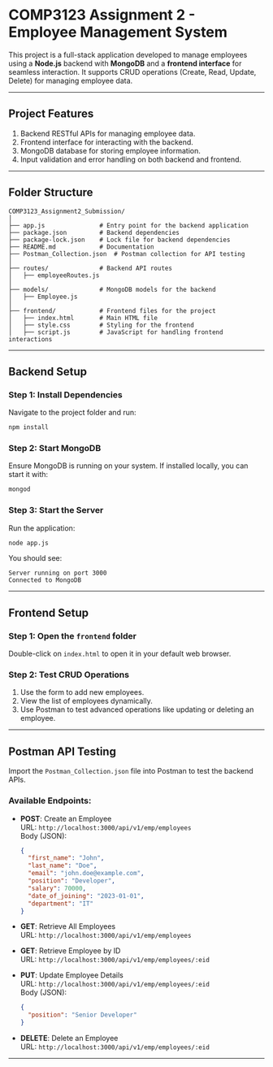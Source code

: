 # COMP3123 Assignment 2 - Employee Management System

This project is a full-stack application developed to manage employees using a **Node.js** backend with **MongoDB** and a **frontend interface** for seamless interaction. It supports CRUD operations (Create, Read, Update, Delete) for managing employee data.

---

## **Project Features**
1. Backend RESTful APIs for managing employee data.
2. Frontend interface for interacting with the backend.
3. MongoDB database for storing employee information.
4. Input validation and error handling on both backend and frontend.

---

## **Folder Structure**
```
COMP3123_Assignment2_Submission/
│
├── app.js               # Entry point for the backend application
├── package.json         # Backend dependencies
├── package-lock.json    # Lock file for backend dependencies
├── README.md            # Documentation
├── Postman_Collection.json  # Postman collection for API testing
│
├── routes/              # Backend API routes
│   ├── employeeRoutes.js
│
├── models/              # MongoDB models for the backend
│   ├── Employee.js
│
├── frontend/            # Frontend files for the project
│   ├── index.html       # Main HTML file
│   ├── style.css        # Styling for the frontend
│   ├── script.js        # JavaScript for handling frontend interactions
```

---

## **Backend Setup**
### Step 1: Install Dependencies
Navigate to the project folder and run:
```bash
npm install
```

### Step 2: Start MongoDB
Ensure MongoDB is running on your system. If installed locally, you can start it with:
```bash
mongod
```

### Step 3: Start the Server
Run the application:
```bash
node app.js
```
You should see:
```
Server running on port 3000
Connected to MongoDB
```

---

## **Frontend Setup**
### Step 1: Open the `frontend` folder
Double-click on `index.html` to open it in your default web browser.

### Step 2: Test CRUD Operations
1. Use the form to add new employees.
2. View the list of employees dynamically.
3. Use Postman to test advanced operations like updating or deleting an employee.

---

## **Postman API Testing**
Import the `Postman_Collection.json` file into Postman to test the backend APIs.

### Available Endpoints:
- **POST**: Create an Employee  
  URL: `http://localhost:3000/api/v1/emp/employees`  
  Body (JSON):
  ```json
  {
    "first_name": "John",
    "last_name": "Doe",
    "email": "john.doe@example.com",
    "position": "Developer",
    "salary": 70000,
    "date_of_joining": "2023-01-01",
    "department": "IT"
  }
  ```

- **GET**: Retrieve All Employees  
  URL: `http://localhost:3000/api/v1/emp/employees`

- **GET**: Retrieve Employee by ID  
  URL: `http://localhost:3000/api/v1/emp/employees/:eid`

- **PUT**: Update Employee Details  
  URL: `http://localhost:3000/api/v1/emp/employees/:eid`  
  Body (JSON):
  ```json
  {
    "position": "Senior Developer"
  }
  ```

- **DELETE**: Delete an Employee  
  URL: `http://localhost:3000/api/v1/emp/employees/:eid`


---
